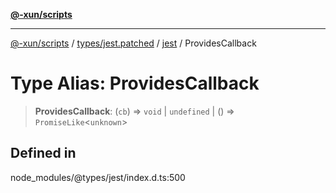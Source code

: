 [**@-xun/scripts**](../../../../../README.md)

***

[@-xun/scripts](../../../../../README.md) / [types/jest.patched](../../../README.md) / [jest](../README.md) / ProvidesCallback

# Type Alias: ProvidesCallback

> **ProvidesCallback**: (`cb`) => `void` \| `undefined` \| () => `PromiseLike`\<`unknown`\>

## Defined in

node\_modules/@types/jest/index.d.ts:500
